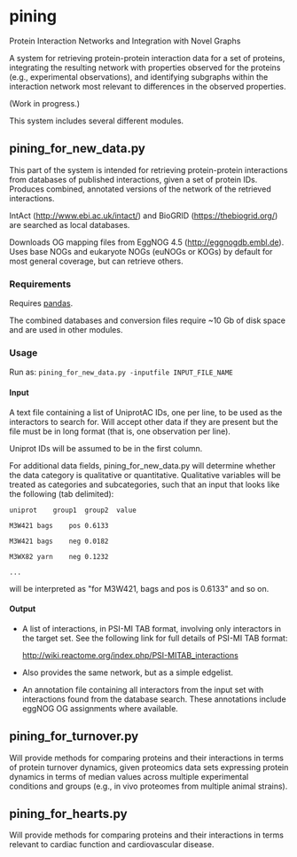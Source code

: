 # pining
Protein Interaction Networks and Integration with Novel Graphs

A system for retrieving protein-protein interaction data for a set of proteins, integrating the resulting network with properties observed for the proteins (e.g., experimental observations), and identifying subgraphs within the interaction network most relevant to differences in the observed properties.

(Work in progress.)

This system includes several different modules.

## pining_for_new_data.py

This part of the system is intended for retrieving protein-protein interactions from databases of published interactions, given a set of protein IDs. Produces combined, annotated versions of the network of the retrieved interactions.

IntAct (http://www.ebi.ac.uk/intact/) and BioGRID (https://thebiogrid.org/) are searched as local databases.

Downloads OG mapping files from EggNOG 4.5 (http://eggnogdb.embl.de). Uses base NOGs and eukaryote NOGs (euNOGs or KOGs) by default for most general coverage, but can retrieve others.

### Requirements 
Requires [pandas](http://pandas.pydata.org/).

The combined databases and conversion files require ~10 Gb of disk space and are used in other modules.

### Usage
Run as:
`pining_for_new_data.py -inputfile INPUT_FILE_NAME`

#### Input
A text file containing a list of UniprotAC IDs, one per line,
to be used as the interactors to search for.
Will accept other data if they are present but the file must be in long format (that is, one observation per line).

Uniprot IDs will be assumed to be in the first column.

For additional data fields, pining_for_new_data.py will determine whether the data category is qualitative or quantitative. Qualitative variables will be treated as categories and subcategories, such that an input that looks like the following (tab delimited):

`uniprot	group1	group2	value`

`M3W421	bags	pos	0.6133`

`M3W421	bags	neg	0.0182`

`M3WX82	yarn	neg	0.1232`

`...`

will be interpreted as "for M3W421, bags and pos is 0.6133" and so on.

#### Output
* A list of interactions, in PSI-MI TAB format, involving only interactors in the target set. See the following link for full details of PSI-MI TAB format:

  http://wiki.reactome.org/index.php/PSI-MITAB_interactions

* Also provides the same network, but as a simple edgelist.

* An annotation file containing all interactors from the input set with interactions found from the database search. These annotations include eggNOG OG assignments where available.

## pining_for_turnover.py

Will provide methods for comparing proteins and their interactions in terms of protein turnover dynamics, given proteomics data sets expressing protein dynamics in terms of median values across multiple experimental conditions and groups (e.g., in vivo proteomes from multiple animal strains).

## pining_for_hearts.py

Will provide methods for comparing proteins and their interactions in terms relevant to cardiac function and cardiovascular disease.
